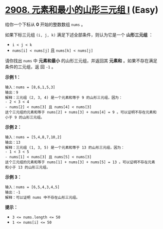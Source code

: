 # [2908. 元素和最小的山形三元组 I][link] (Easy)

[link]: https://leetcode.cn/problems/minimum-sum-of-mountain-triplets-i/

给你一个下标从 **0** 开始的整数数组 `nums` 。

如果下标三元组 `(i, j, k)` 满足下述全部条件，则认为它是一个 **山形三元组** ：

- `i < j < k`
- `nums[i] < nums[j]` 且 `nums[k] < nums[j]`

请你找出 `nums` 中 **元素和最小** 的山形三元组，并返回其 **元素和** 。如果不存在满足条件的三元组，返
回 `-1` 。

**示例 1：**

```
输入：nums = [8,6,1,5,3]
输出：9
解释：三元组 (2, 3, 4) 是一个元素和等于 9 的山形三元组，因为：
- 2 < 3 < 4
- nums[2] < nums[3] 且 nums[4] < nums[3]
这个三元组的元素和等于 nums[2] + nums[3] + nums[4] = 9 。可以证明不存在元素和小于 9 的山形三元组。

```

**示例 2：**

```
输入：nums = [5,4,8,7,10,2]
输出：13
解释：三元组 (1, 3, 5) 是一个元素和等于 13 的山形三元组，因为：
- 1 < 3 < 5
- nums[1] < nums[3] 且 nums[5] < nums[3]
这个三元组的元素和等于 nums[1] + nums[3] + nums[5] = 13 。可以证明不存在元素和小于 13 的山形三元组。

```

**示例 3：**

```
输入：nums = [6,5,4,3,4,5]
输出：-1
解释：可以证明 nums 中不存在山形三元组。

```

**提示：**

- `3 <= nums.length <= 50`
- `1 <= nums[i] <= 50`
